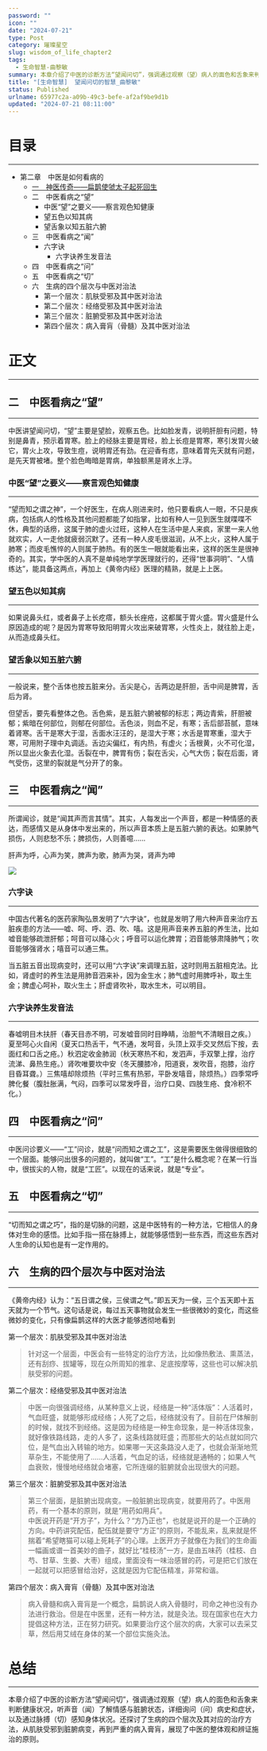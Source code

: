 ```yaml
---
password: ""
icon: ""
date: "2024-07-21"
type: Post
category: 璀璨星空
slug: wisdom_of_life_chapter2
tags:
  - 生命智慧-曲黎敏
summary: 本章介绍了中医的诊断方法“望闻问切”，强调通过观察（望）病人的面色和舌象来判断健康状况，听声音（闻）了解情感与脏腑状态，详细询问（问）病史和症状，以及通过脉搏（切）感知身体状况。还探讨了生病的四个层次及其对应的治疗方法，从肌肤受邪到脏腑病变，再到严重的病入膏肓，展现了中医的整体观和辨证施治的原则。
title: "[生命智慧]  望闻问切的智慧_曲黎敏"
status: Published
urlname: 65977c2a-a09b-49c3-befe-af2af9be9d1b
updated: "2024-07-21 08:11:00"
---
```


# 目录

---

- 第二章　中医是如何看病的
  - [一　神医传奇——扁鹊使虢太子起死回生](https://matrixcore.life/article/Wisdom-of-Life-2)
  - 二　中医看病之“望”
    - 中医“望”之要义——察言观色知健康
    - 望五色以知其病
    - 望舌象以知五脏六腑
  - 三　中医看病之“闻”
    - 六字诀
      - 六字诀养生发音法
  - 四　中医看病之“问”
  - 五　中医看病之“切”
  - 六　生病的四个层次与中医对治法
    - 第一个层次：肌肤受邪及其中医对治法
    - 第二个层次：经络受邪及其中医对治法
    - 第三个层次：脏腑受邪及其中医对治法
    - 第四个层次：病入膏肓（骨髓）及其中医对治法

# 正文

---

## 二　中医看病之“望”

---

中医讲望闻问切，“望”主要是望脸，观察五色。比如脸发青，说明肝胆有问题，特别是鼻青，预示着胃寒。脸上的经脉主要是胃经，脸上长痘是胃寒，寒引发胃火破它，胃火上攻，导致生痘，说明胃还有劲。在迎香有痣，意味着胃先天就有问题，是先天胃被堵。整个脸色晦暗是胃病，单独额黑是肾水上浮。

### 中医“望”之要义——察言观色知健康

---

“望而知之谓之神”，一个好医生，在病人刚进来时，他只要看病人一眼，不只是疾病，包括病人的性格及其他问题都能了如指掌，比如有种人一见到医生就喋喋不休，典型的话痨，这属于肺的虚火过旺，这种人在生活中是人来疯，家里一来人他就欢实，人一走他就疲弱沉默了。还有一种人皮毛很滋润，从不上火，这种人属于肺寒；而皮毛憔悴的人则属于肺热。有的医生一眼就能看出来，这样的医生是很神奇的。其实，学中医的人真不是单纯地学学医理就行的，还得“世事洞明”、“人情练达”，能具备这两点，再加上《黄帝内经》医理的精熟，就是上上医。

### 望五色以知其病

---

如果说鼻头红，或者鼻子上长疙瘩，额头长痤疮，这都属于胃火盛。胃火盛是什么原因造成的呢？是因为胃寒导致阳明胃火攻出来破胃寒，火性炎上，就往脸上走，从而造成鼻头红。

### 望舌象以知五脏六腑

---

一般说来，整个舌体也按五脏来分。舌尖是心，舌两边是肝胆，舌中间是脾胃，舌后为肾。

但望舌，要先看整体之色。舌色紫，是五脏六腑被郁的标志；两边青紫，肝胆被郁；紫暗在何部位，则郁在何部位。舌色淡，则血不足，有寒；舌后部苔腻，意味着肾寒。舌干是寒大于湿，舌面水汪汪的，是湿大于寒；水舌是胃寒重，湿大于寒，可用附子理中丸调适。舌边尖偏红，有内热，有虚火；舌根黄，火不可化湿，所以显出火象去化湿。舌裂在中，脾胃有伤；裂在舌尖，心气大伤；裂在后面，肾气受伤，这里的裂就是气分开了的象。

## 三　中医看病之“闻”

---

所谓闻诊，就是“闻其声而言其情”。其实，人每发出一个声音，都是一种情感的表达，而感情又是从身体中发出来的，所以声音本质上是五脏六腑的表达。如果肺气损伤，人则悲愁不乐；脾损伤，人则善噫……

肝声为呼，心声为笑，脾声为歌，肺声为哭，肾声为呻

![](https://bu.dusays.com/2024/07/21/669cc07e66382.jpeg)

### 六字诀

---

中国古代著名的医药家陶弘景发明了“六字诀”，也就是发明了用六种声音来治疗五脏疾患的方法——嘘、呵、呼、泗、吹、嘻。这是用声音来养五脏的养生法，比如嘘音能够疏泄肝郁；呵音可以降心火；呼音可以运化脾胃；泗音能够肃降肺气；吹音能够强肾水；嘻音可以通三焦。

当五脏五音出现病变时，还可以用“六字诀”来调理五脏，这时则用五脏相克法。比如，肾虚时的养生法是用肺音泗来补，因为金生水；肺气虚时用脾呼补，取土生金；脾虚心呵补，取火生土；肝虚肾吹补，取水生木，可以明目。

### 六字诀养生发音法

---

春嘘明目木扶肝（春天目赤不明，可发嘘音同时目睁睛，治胆气不清眼目之疾。）夏至呵心火自闲（夏天口热舌干，气不通，发呵音，头顶上双手交叉然后下按，去面红和口舌之疮。）秋泗定收金肺润（秋天寒热不和，发泗声，手双擎上撑，治疗流涕、鼻热生疮。）肾吹唯要坎中安（冬天腰膝冷，阳道衰，发吹音，抱膝，治疗目昏耳聋。）三焦嘻却除烦热（平时三焦有热邪，平卧发嘻音，除烦热。）四季常呼脾化餐（腹肚胀满，气闷，四季可以常发呼音，治疗口臭、四肢生疮、食冷积不化。）

## 四　中医看病之“问”

---

中医问诊要义——“工”问诊，就是“问而知之谓之工”，这是需要医生做得很细致的一个层面。能够问出很多的问题的，就叫做“工”。“工”是什么概念呢？在某一行当中，很拔尖的人物，就是“工匠”。以现在的话来说，就是“专业”。

## 五　中医看病之“切”

---

“切而知之谓之巧”，指的是切脉的问题，这是中医特有的一种方法，它相信人的身体对生命的感悟。比如手指一搭在脉搏上，就能够感悟到一些东西，而这些东西对人生命的认知也是有一定作用的。

## 六　生病的四个层次与中医对治法

---

《黄帝内经》认为：“五日谓之侯，三侯谓之气。”即五天为一侯，三个五天即十五天就为一个节气。这句话是说，每过五天事物就会发生一些很微妙的变化，而这些微妙的变化，只有像扁鹊这样的大医才能够透彻地看到

第一个层次：肌肤受邪及其中医对治法

> 针对这一个层面，中医会有一些特定的治疗方法，比如像热敷法、熏蒸法，还有刮痧、拔罐等，现在众所周知的推拿、足底按摩等，这些也可以解决肌肤受邪的问题。

第二个层次：经络受邪及其中医对治法

> 中医一向很强调经络，从某种意义上说，经络是一种“活体版”：人活着时，气血旺盛，就能够形成经络；人死了之后，经络就没有了。目前在尸体解剖的时候，就找不到经络。这是因为经络是一种生命现象，是一种活体现象，就好像铁路线路，走的人多了，这条线路就旺盛；而那些大的站点就如同穴位，是气血出入转输的地方。如果哪一天这条路没人走了，也就会渐渐地荒草杂生，不能使用了……人活着，气血足的话，经络就是通畅的；如果人气血衰败，慢慢地经络就会堵塞，它所连缀的脏腑就会出现很大的问题。

第三个层次：脏腑受邪及其中医对治法

> 第三个层面，是脏腑出现病变。一般脏腑出现病变，就要用药了。中医用药，有一个基本的原则，就是“用药如用兵”。  
> 中医说开药是“开方子”，为什么？“方乃正也”，也就是说开的是一个正确的方向。中药讲究配伍，配伍就是要守“方正”的原则，不能乱来，乱来就是怀揣着“希望瞎猫可以碰上死耗子”的心理。上医开方子就像在为我们的生命画一幅画或谱一首美妙的曲子，就好比“桂枝汤”一方，是由五味药（桂枝、白芍、甘草、生姜、大枣）组成，里面没有一味治感冒的药，可是把它们放在一起就可以把感冒给治好，这就是因为它配伍精准，非常和谐。

第四个层次：病入膏肓（骨髓）及其中医对治法

> 病入骨髓和病入膏肓是一个概念，扁鹊说人病入骨髓时，司命之神也没有办法进行救治。但是在中医里，还有一种方法，就是灸法。现在国家也在大力提倡这种方法，正在努力研究。如果要治疗这个层次的病，大家可以去采艾草，然后用艾绒在身体的某一个部位实施灸法。

# 总结

---

本章介绍了中医的诊断方法“望闻问切”，强调通过观察（望）病人的面色和舌象来判断健康状况，听声音（闻）了解情感与脏腑状态，详细询问（问）病史和症状，以及通过脉搏（切）感知身体状况。还探讨了生病的四个层次及其对应的治疗方法，从肌肤受邪到脏腑病变，再到严重的病入膏肓，展现了中医的整体观和辨证施治的原则。

